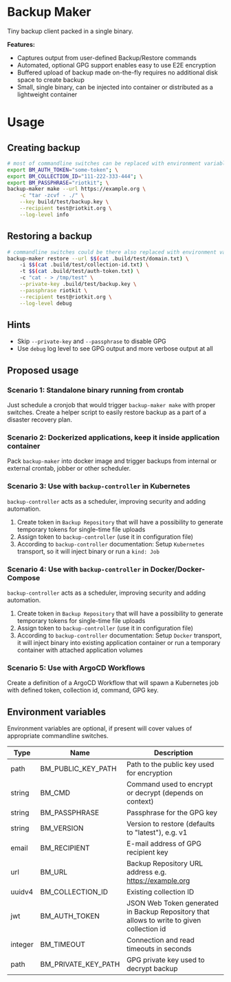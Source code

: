 Backup Maker
============

Tiny backup client packed in a single binary.

**Features:**
- Captures output from user-defined Backup/Restore commands
- Automated, optional GPG support enables easy to use E2E encryption
- Buffered upload of backup made on-the-fly requires no additional disk space to create backup
- Small, single binary, can be injected into container or distributed as a lightweight container

# Usage

## Creating backup

```bash
# most of commandline switches can be replaced with environment variables, check the table in other section of documentation
export BM_AUTH_TOKEN="some-token"; \
export BM_COLLECTION_ID="111-222-333-444"; \
export BM_PASSPHRASE="riotkit"; \
backup-maker make --url https://example.org \
    -c "tar -zcvf - ./" \
    --key build/test/backup.key \
    --recipient test@riotkit.org \
    --log-level info
```

## Restoring a backup

```bash
# commandline switches could be there also replaced with environment variables
backup-maker restore --url $$(cat .build/test/domain.txt) \
    -i $$(cat .build/test/collection-id.txt) \
    -t $$(cat .build/test/auth-token.txt) \
    -c "cat - > /tmp/test" \
    --private-key .build/test/backup.key \
    --passphrase riotkit \
    --recipient test@riotkit.org \
    --log-level debug
```

## Hints

- Skip `--private-key` and `--passphrase` to disable GPG
- Use `debug` log level to see GPG output and more verbose output at all


## Proposed usage

### Scenario 1: Standalone binary running from crontab

Just schedule a cronjob that would trigger `backup-maker make` with proper switches. Create a helper script to easily restore backup as a part
of a disaster recovery plan.

### Scenario 2: Dockerized applications, keep it inside application container

Pack `backup-maker` into docker image and trigger backups from internal or external crontab, jobber or other scheduler.

### Scenario 3: Use with `backup-controller` in Kubernetes

`backup-controller` acts as a scheduler, improving security and adding automation.

1. Create token in `Backup Repository` that will have a possibility to generate temporary tokens for single-time file uploads
2. Assign token to `backup-controller` (use it in configuration file)
3. According to `backup-controller` documentation: Setup `Kubernetes` transport, so it will inject binary or run a `kind: Job`

### Scenario 4: Use with `backup-controller` in Docker/Docker-Compose

`backup-controller` acts as a scheduler, improving security and adding automation.

1. Create token in `Backup Repository` that will have a possibility to generate temporary tokens for single-time file uploads
2. Assign token to `backup-controller` (use it in configuration file)
3. According to `backup-controller` documentation: Setup `Docker` transport, it will inject binary into existing application container or run a temporary container with attached application volumes

### Scenario 5: Use with ArgoCD Workflows

Create a definition of a ArgoCD Workflow that will spawn a Kubernetes job with defined token, collection id, command, GPG key.

Environment variables
---------------------

Environment variables are optional, if present will cover values of appropriate commandline switches.

| Type    | Name                | Description                                                                               |
|---------|---------------------|-------------------------------------------------------------------------------------------|
| path    | BM_PUBLIC_KEY_PATH  | Path to the public key used for encryption                                                |
| string  | BM_CMD              | Command used to encrypt or decrypt (depends on context)                                   |
| string  | BM_PASSPHRASE       | Passphrase for the GPG key                                                                |
| string  | BM_VERSION          | Version to restore (defaults to "latest"), e.g. v1                                        |
| email   | BM_RECIPIENT        | E-mail address of GPG recipient key                                                       |
| url     | BM_URL              | Backup Repository URL address e.g. https://example.org                                    |
| uuidv4  | BM_COLLECTION_ID    | Existing collection ID                                                                    |
| jwt     | BM_AUTH_TOKEN       | JSON Web Token generated in Backup Repository that allows to write to given collection id |
| integer | BM_TIMEOUT          | Connection and read timeouts in seconds                                                   |
| path    | BM_PRIVATE_KEY_PATH | GPG private key used to decrypt backup                                                    |
